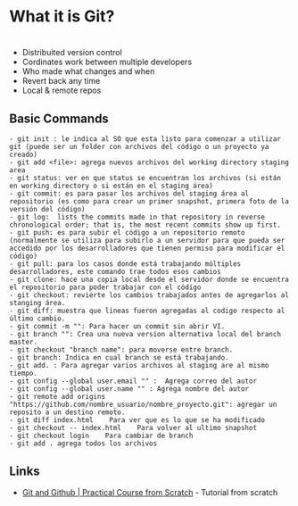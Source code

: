 # What it is Git? <h1>
- Distribuited version control 
- Cordinates work between multiple developers
- Who made what changes and when
- Revert back any time
- Local & remote repos

 ## Basic Commands

	- git init : le indica al SO que esta listo para comenzar a utilizar git (puede ser un folder con archivos del código o un proyecto ya creado)
	- git add <file>: agrega nuevos archivos del working directory staging area
	- git status: ver en que status se encuentran los archivos (si están en working directory o si están en el staging área)
	- git commit: es para pasar los archivos del staging área al repositorio (es como para crear un primer snapshot, primera foto de la versión del código)
	- git log:  lists the commits made in that repository in reverse chronological order; that is, the most recent commits show up first.
	- git push: es para subir el código a un repositorio remoto (normalmente se utiliza para subirlo a un servidor para que pueda ser accedido por los desarrolladores que tienen permiso para modificar el código)
	- git pull: para los casos donde está trabajando múltiples desarrolladores, este comando trae todos esos cambios
	- git clone: hace una copia local desde el servidor donde se encuentra el repositorio para poder trabajar con el código
	- git checkout: revierte los cambios trabajados antes de agregarlos al stanging área.
	- git diff: muestra que lineas fueron agregadas al codigo respecto al último cambio.
	- git commit -m "": Para hacer un commit sin abrir VI.
	- git branch "": Crea una nueva version alternativa local del branch master.
	- git checkout "branch name": para moverse entre branch.
	- git branch: Indica en cual branch se está trabajando.
	- git add. : Para agregar varios archivos al staging are al mismo tiempo.
	- git config --global user.email "" :  Agrega correo del autor
	- git config --global user.name "" : Agrega nombre del autor
	- git remote add origins "https://github.com/nombre_usuario/nombre_proyecto.git": agregar un reposito a un destino remoto.
    - git diff index.html	 Para ver que es lo que se ha modificado
    - git checkout -- index.html 	Para volver al ultimo snapshot
    - git checkout login	Para cambiar de branch 
    - git add .	agrega todos los archivos

## Links 

- [Git and Github | Practical Course from Scratch](https://youtu.be/HiXLkL42tMU) - Tutorial from scratch



